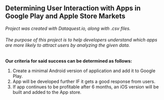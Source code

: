 ## **Determining User Interaction with Apps in Google Play and Apple Store Markets**

 *Project was created with Dataquest.io, along with .csv files.*

###### The purpose of this project is to help developers understand which apps are more likely to attract users by analyzing the given data.

**Our criteria for said success can be determined as follows:**

1. Create a minimal Android version of application and add it to Google Play.
2. App will be developed further IF it gets a good response from users.
3. If app continues to be profitable after 6 months, an iOS version will be built and added to the App store.
